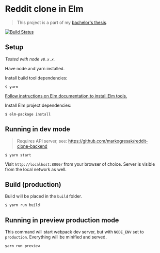 # Reddit clone in Elm

> This project is a part of my [bachelor's thesis](http://eprints.fri.uni-lj.si/4111/).

[![Build Status](https://travis-ci.com/markogresak/reddit-clone-elm.svg?token=yBhQFGxVxxqqbo7xzCdE&branch=master)](https://travis-ci.com/markogresak/reddit-clone-elm)

## Setup

_Tested with node `v8.x.x`._

Have node and yarn installed.

Install build tool dependencies:

```
$ yarn
```

[Follow instructions on Elm documentation to install Elm tools.](https://guide.elm-lang.org/install.html)

Install Elm project dependencies:

```
$ elm-package install
```

## Running in dev mode

> Requires API server, see: https://github.com/markogresak/reddit-clone-backend

```
$ yarn start
```

Visit `http://localhost:8000/` from your browser of choice.
Server is visible from the local network as well.

## Build (production)

Build will be placed in the `build` folder.

```
$ yarn run build
```

## Running in preview production mode

This command will start webpack dev server, but with `NODE_ENV` set to `production`.
Everything will be minified and served.

```
yarn run preview
```
